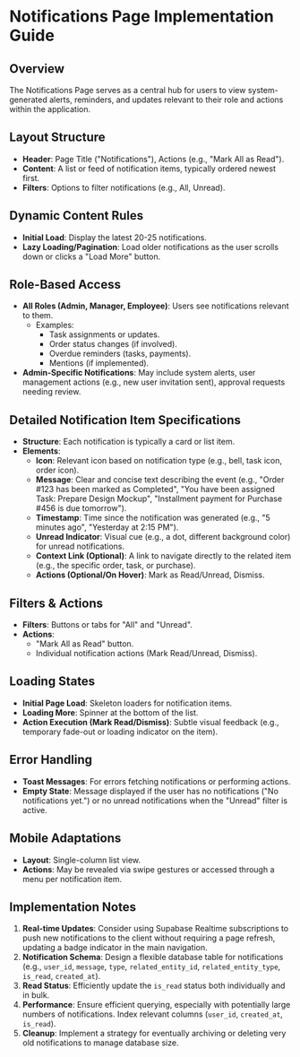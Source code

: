 # Notifications Page Implementation Guide

## Overview
The Notifications Page serves as a central hub for users to view system-generated alerts, reminders, and updates relevant to their role and actions within the application.

## Layout Structure
- **Header**: Page Title ("Notifications"), Actions (e.g., "Mark All as Read").
- **Content**: A list or feed of notification items, typically ordered newest first.
- **Filters**: Options to filter notifications (e.g., All, Unread).

## Dynamic Content Rules
- **Initial Load**: Display the latest 20-25 notifications.
- **Lazy Loading/Pagination**: Load older notifications as the user scrolls down or clicks a "Load More" button.

## Role-Based Access
- **All Roles (Admin, Manager, Employee)**: Users see notifications relevant to them.
  - Examples:
    - Task assignments or updates.
    - Order status changes (if involved).
    - Overdue reminders (tasks, payments).
    - Mentions (if implemented).
- **Admin-Specific Notifications**: May include system alerts, user management actions (e.g., new user invitation sent), approval requests needing review.

## Detailed Notification Item Specifications
- **Structure**: Each notification is typically a card or list item.
- **Elements**:
  - **Icon**: Relevant icon based on notification type (e.g., bell, task icon, order icon).
  - **Message**: Clear and concise text describing the event (e.g., "Order #123 has been marked as Completed", "You have been assigned Task: Prepare Design Mockup", "Installment payment for Purchase #456 is due tomorrow").
  - **Timestamp**: Time since the notification was generated (e.g., "5 minutes ago", "Yesterday at 2:15 PM").
  - **Unread Indicator**: Visual cue (e.g., a dot, different background color) for unread notifications.
  - **Context Link (Optional)**: A link to navigate directly to the related item (e.g., the specific order, task, or purchase).
  - **Actions (Optional/On Hover)**: Mark as Read/Unread, Dismiss.

## Filters & Actions
- **Filters**: Buttons or tabs for "All" and "Unread".
- **Actions**:
  - "Mark All as Read" button.
  - Individual notification actions (Mark Read/Unread, Dismiss).

## Loading States
- **Initial Page Load**: Skeleton loaders for notification items.
- **Loading More**: Spinner at the bottom of the list.
- **Action Execution (Mark Read/Dismiss)**: Subtle visual feedback (e.g., temporary fade-out or loading indicator on the item).

## Error Handling
- **Toast Messages**: For errors fetching notifications or performing actions.
- **Empty State**: Message displayed if the user has no notifications ("No notifications yet.") or no unread notifications when the "Unread" filter is active.

## Mobile Adaptations
- **Layout**: Single-column list view.
- **Actions**: May be revealed via swipe gestures or accessed through a menu per notification item.

## Implementation Notes
1.  **Real-time Updates**: Consider using Supabase Realtime subscriptions to push new notifications to the client without requiring a page refresh, updating a badge indicator in the main navigation.
2.  **Notification Schema**: Design a flexible database table for notifications (e.g., `user_id`, `message`, `type`, `related_entity_id`, `related_entity_type`, `is_read`, `created_at`).
3.  **Read Status**: Efficiently update the `is_read` status both individually and in bulk.
4.  **Performance**: Ensure efficient querying, especially with potentially large numbers of notifications. Index relevant columns (`user_id`, `created_at`, `is_read`).
5.  **Cleanup**: Implement a strategy for eventually archiving or deleting very old notifications to manage database size. 